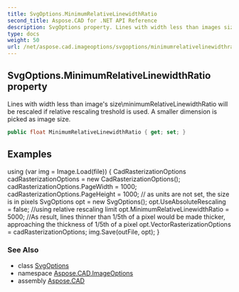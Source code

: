```yaml
---
title: SvgOptions.MinimumRelativeLinewidthRatio
second_title: Aspose.CAD for .NET API Reference
description: SvgOptions property. Lines with width less than images sizeminimumRelativeLinewidthRatio will be rescaled if relative rescaling treshold is used. A smaller dimension is picked as image size
type: docs
weight: 50
url: /net/aspose.cad.imageoptions/svgoptions/minimumrelativelinewidthratio/
---
```

## SvgOptions.MinimumRelativeLinewidthRatio property

Lines with width less than image's size\minimumRelativeLinewidthRatio will be rescaled if relative rescaling treshold is used. A smaller dimension is picked as image size.

```csharp
public float MinimumRelativeLinewidthRatio { get; set; }
```

## Examples

using (var img = Image.Load(file)) { CadRasterizationOptions cadRasterizationOptions = new CadRasterizationOptions(); cadRasterizationOptions.PageWidth = 1000; cadRasterizationOptions.PageHeight = 1000; // as units are not set, the size is in pixels SvgOptions opt = new SvgOptions(); opt.UseAbsoluteRescaling = false; //using relative rescaling limit opt.MinimumRelativeLinewidthRatio = 5000; //As result, lines thinner than 1/5th of a pixel would be made thicker, approaching the thickness of 1/5th of a pixel opt.VectorRasterizationOptions = cadRasterizationOptions; img.Save(outFile, opt); }

### See Also

* class [SvgOptions](../)
* namespace [Aspose.CAD.ImageOptions](../../../aspose.cad.imageoptions/)
* assembly [Aspose.CAD](../../../)


